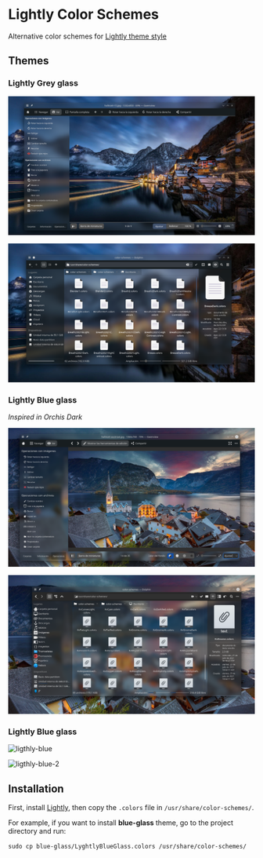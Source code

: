 # Lightly Color Schemes

Alternative color schemes for [Lightly theme style](https://github.com/Luwx/Lightly)

## Themes

### Lightly Grey glass

![grey-glass-img](./grey-glass/ligthly-grey-glass-4.png)

![grey-glass-img](./grey-glass/ligthly-grey-glass-2.png)

### Lightly Blue glass

*Inspired in Orchis Dark*

![grey-glass-img](./blue-glass/ligthly-blue-glass-4.png)

![grey-glass-img](./blue-glass/ligthly-blue-glass.png)

### Lightly Blue glass



![ligthly-blue](/opt/Proyectos/lightly-color-schemes/blue/ligthly-blue.png)

![ligthly-blue-2](/opt/Proyectos/lightly-color-schemes/blue/ligthly-blue-2.png)

## Installation

First, install [Lightly](https://github.com/Luwx/Lightly), then copy the `.colors` file in `/usr/share/color-schemes/`.

For example, if you want to install **blue-glass** theme, go to the project directory and run:

```
sudo cp blue-glass/LyghtlyBlueGlass.colors /usr/share/color-schemes/
```

